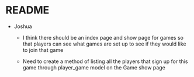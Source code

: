 # README

- Joshua 
    - I think there should be an index page and show page for games so that players can see what games are set up to see if they would like to join that game

    - Need to create a method of listing all the players that sign up for this game through player_game model on the Game show page
